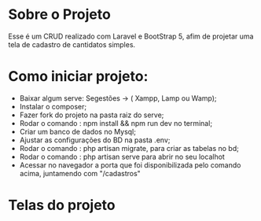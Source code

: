 # Sobre o Projeto 
Esse é um CRUD realizado com Laravel e BootStrap 5, afim de projetar uma tela de cadastro de cantidatos simples.


# Como iniciar projeto:
- Baixar algum serve: Segestões -> ( Xampp, Lamp ou Wamp);
- Instalar o composer;
- Fazer fork do projeto na pasta raiz do serve; 
- Rodar o comando : npm install && npm run dev no terminal;
- Criar um banco de dados no Mysql;
- Ajustar as configurações do BD na pasta .env;
- Rodar o comando : php artisan migrate, para criar as tabelas no bd;
- Rodar o comando : php artisan serve para abrir no seu localhot 
- Acessar no navegador a porta que foi disponibilizada pelo comando acima, juntamendo com "/cadastros"


# Telas do projeto 


